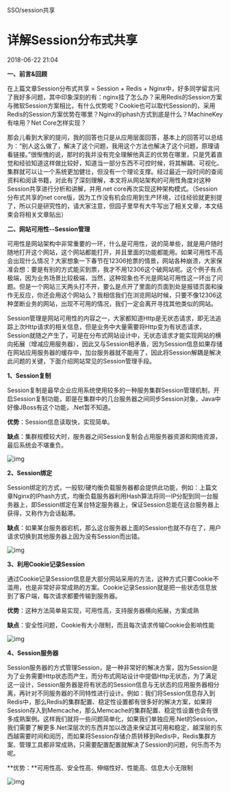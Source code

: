SSO/session共享



# 详解Session分布式共享

2018-06-22 21:04

**一、前言&回顾**

在上篇文章Session分布式共享 = Session + Redis + Nginx中，好多同学留言问了我好多问题，其中印象深刻的有：nginx挂了怎么办？采用Redis的Session方案与微软Session方案相比，有什么优势呢？Cookie也可以取代Session的，采用Redis的Session方案优势在哪里？Nginx的iphash方式到底是什么？MachineKey有啥用？Net Core怎样实现？

那会儿看到大家的提问，我的回答也只是从应用层面回答，基本上的回答可以总结为：“别人这么做了，解决了这个问题，我用这个方法也解决了这个问题，原理请看链接。”很惭愧的说，那时的我并没有完全理解他真正的优势在哪里，只是凭着直觉和经验知道这样做比较好，知道当一部分东西不可控时候，将其解耦、可视化、集群就可以让一个系统更加健壮，但没有一个理论支撑。经过最近一段时间的查阅资料和阅读书籍，对此有了深刻理解，本文将从网站架构的可用性角度对这种Session共享进行分析和讲解，并用.net core再次实现这种架构模式。（Session分布式共享的net core版，因为工作没有机会应用到生产环境，过往经验就更别提了，所以只是研究性的，请大家注意，但园子里早有大牛写出了相关文章，本文结束会将相关文章贴出）

**二、网站可用性--Session管理**

可用性是网站架构中非常重要的一环，什么是可用性，说的简单些，就是用户随时随地打开这个网站，这个网站都能打开，并且里面的功能都能用。如果可用性不高会出现什么情况？大家想象一下春节在12306抢票的情景，网站各种崩溃，大家保准会想：要是有别的方式能买到票，我才不用12306这个破网站呢。这个例子有点极端，因为业务场景比较极端，当然，这种现象也不光是网站可用性这一环出了问题。但是一个网站三天两头打不开，要么是点开了里面的页面到处是报错页面和操作无反应，你还会用这个网站么？我相信我们在浏览网站时候，只要不像12306这种垄断业务的网站，出现不可用的情况，我们一定会离开寻找其他类似的网站。

Session管理是网站可用性的内容之一，大家都知道Http是无状态请求，即无法追踪上次Http请求的相关信息，但是业务中大量需要将Http变为有状态请求，Session就随之产生了，可是在分布式网站设计中，无状态请求才能实现网站的横向拓展（增减应用服务器），因此又与Session相矛盾，因为Session信息如果存储在网站应用服务器的缓存中，加台服务器就不能用了，因此将Session解耦是解决此问题的关键，下面介绍网站常见的Session管理手段。

**1、Session复制**

Session复制是最早企业应用系统使用较多的一种服务集群Session管理机制，开启Session复制功能，即是在集群中的几台服务器之间同步Session对象，Java中好像JBoss有这个功能，.Net暂不知道。

**优势**：Session信息读取快，实现简单。

**缺点**：集群规模较大时，服务器之间Session复制会占用服务器资源和网络资源，最后系统会不堪重负。

![img](http://5b0988e595225.cdn.sohucs.com/images/20180622/df52e418a90f44559ac5478f7aee39bc.jpeg)

**2、Session绑定**

Session绑定的方式，一般软/硬均衡负载服务器都会提供此功能，例如：上篇文章Nginx的IPhash方式，均衡负载服务器利用Hash算法将同一IP分配到同一台服务器上，即Session绑定在某台特定服务器上，保证Session总能在这台服务器上获得，又称作为会话黏滞。

**缺点**：如果某台服务器宕机，那么这台服务器上面的Session也就不存在了，用户请求切换到其他服务器上因为没有Session而出错。

![img](http://5b0988e595225.cdn.sohucs.com/images/20180622/7fc56a9ec30841d3be3d9de73cb9a726.jpeg)

**3、利用Cookie记录Session**

通过Cookie记录Session信息是大部分网站采用的方法，这种方式只要Cookie不滥用，也是非常好非常成熟的方案。Cookie记录Session就是把一些状态信息放到了客户端，每次请求都要传输到服务器。

**优势**：这种方法简单易实现，可用性高，支持服务器横向拓展，方案成熟

**缺点**：安全性问题，Cookie有大小限制，而且每次请求传输Cookie会影响性能

![img](http://5b0988e595225.cdn.sohucs.com/images/20180622/c728a48ea5524bffadb10d614ee2e55e.jpeg)

**4、Session服务器**

Session服务器的方式管理Session，是一种非常好的解决方案，因为Session是为了业务需要Http状态而产生，而分布式网站设计中提倡Http无状态，为了满足这一设计，Session服务器是将有状态的Session信息与无状态的应用服务器相分离，再针对不同服务器的不同特性进行设计。例如：我们将Session信息存入到Redis中，那么Redis的集群配置、稳定性设置都有很多好的解决方案，如果将Session存入到Memcache，那么Memcache的集群配置、稳定性设置也会有很多成熟案例。这样我们就将一些问题简单化，如果我们单独应用.Net的Session，我们需要了解更多.Net深层次的东西并加以改造来保证其可用和稳定，越深层的东西越需要时间和阅历，而如果将Session存储介质转移到Redis中，Redis集群方案、管理工具都非常成熟，只需要配置配置就解决了Session的问题，何乐而不为呢。

**优势：**可用性高、安全性高、伸缩性好、性能高、信息大小无限制

![img](http://5b0988e595225.cdn.sohucs.com/images/20180622/5f5213c5b17347a68b76be148a6ead84.jpeg)